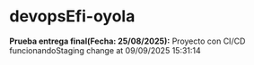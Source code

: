 # devopsEfi-oyola
**Prueba entrega final(Fecha: 25/08/2025):** Proyecto con CI/CD funcionandoS t a g i n g   c h a n g e   a t   0 9 / 0 9 / 2 0 2 5   1 5 : 3 1 : 1 4  
 